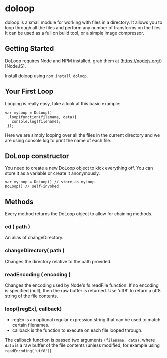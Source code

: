 # doloop

doloop is a small module for working with files in a directory.  It allows you to
loop through all the files and perform any number of transforms on the files.  It
can be used as a full on build tool, or a simple image compressor.

## Getting Started
DoLoop requires Node and NPM installed, grab them at (https://nodejs.org/)[NodeJS].

Install doloop using `npm install doloop`.

## Your First Loop
Looping is really easy, take a look at this basic example:

    var myLoop = DoLoop()
     .loop(function(filename, data){
       console.log(filename);
     });

Here we are simply looping over all the files in the current directory and we are using
console.log to print the name of each file.

## DoLoop constructor
You need to create a new DoLoop object to kick everything off.  You can store it as a variable or
create it anonymously.  

    var myLoop = DoLoop() // store as myLoop
    DoLoop() // self-invoked

## Methods
Every method returns the DoLoop object to allow for chaining methods.

### cd ( path )
An alias of changeDirectory.

### changeDirectory( path )
Changes the directory relative to the path provided.

### readEncoding ( encoding )
Changes the encoding used by Node's fs.readFile function.
If no encoding is specified (null), then the raw buffer is returned.  Use 'utf8'
to return a utf8 string of the file contents.

### loop([regEx], callback)

- regEx <String> is an optional regular expression string that can be used to match certain filenames.
- callback <Function> is the function to execute on each file looped through.

The callback function is passed two arguments `(filename, data)`, where `data` is
a raw buffer of the file contents (unless modified, for example using `readEncoding('utf8')`).
